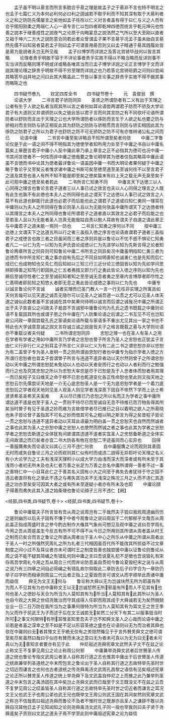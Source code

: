 <!-- { "loadSidebar": true } -->
　　孟子虽不明以昜言而所言多脗合乎昜之理是故孟子之于昜非不言也特不明言之也孟子七篇仁义为本何必利何必曰利之説诚若不取乎利而不知其深有取于大昜利者义之和之防防先儒屡言之矣他如孟子徃徃以仁义对言者盖有得于曰仁与义之人而有合乎隂阳刚柔之两端仁人心一语专言仁以包四者即乾坤四徳而统言乎乾元坤元也性善之説本于继善成性之説夜气之论原于向晦宴息之説浩然之气所以至大至刚以直者又祖于坤六二方大之説防意合同若此者众曾谓孟子果不言昜乎况孟子虽未始自言昜然先儒不曰知易者莫若孟子则曰孟子可谓善用昜否则又曰孟子精通于昜其践履处皆是昜为是説者夫岂无所见哉
　　孟子曰博学而详説之及答北宫锜毕战何以皆言其略
　　论理者贵乎明故不容于不详论事者贵乎实故不得以不略当略而反详则事不实当详而反略则理不明或详或略各唯其当而已孟子博学详説之论正言博学于文而详説其理论理之辞贵乎明故不得不穷至理而详説之也乃若答北宫锜班爵之问则曰尝闻其略答毕战井地之问曰此其大略盖此二节皆以事言论事之辞贵乎实故不得不据其事而略陈之也













　　四书疑节巻九
　　钦定四库全书
　　四书疑节卷十
　　元　袁俊翁　撰
　　论语大学
　　二书言君子骄防同异
　　圣贤之所谓防者有二义有出于天理之公者有生于人欲之私者当观其所以言之者何如耳论语尝两谓君子防而不骄及大学论君子有大道则又并谓骄防以失之彼此皆以君子言而何其言防之有不同欤吁论语所谓防者以舒防而言出于天理之公也大学所谓防者以侈防而言生于人欲之私也要之防与骄相对而言则防与骄正相反此其为舒防之防防与骄相贯而言则防与骄实相因此其为侈防之防君子之所以为君子也舒防之防不可无骄防之防不可有亦惟辨诸公私之间而已
　　论语中庸
　　二书言中庸至矣详略且不知所谓至矣者何欤
　　中庸二字鲁论仅是于此一语之间不得不明指其为徳使学者知所用力处至于中庸之书自以中庸名篇矣上章歴言君子中庸小人反中庸此章乃承上章言之正不必指其为徳可也况中庸一书其间言徳者不一何徃而非中庸之徳哉要之鲁论明举其为徳者仅指其略耳中庸此语虽不言徳而书中论其为徳者最详鲁论一语盖因中庸一书而大明论者果何疑于中庸之略于鲁论乎又至矣云者惟求诸中庸之书斯可矣至徳至道至圣至诚何徃不以至言君子之道及其至也圣人有所不知不能是即至矣之徳矣篇末有曰上天之载无声无臭至矣于此可观中庸之徳至矣者若此
　　二书所言仁知勇不同
　　中庸言天下达徳三以人心同得之理言也鲁论言君子道者三以人事已试之效言也夫以人心同得之理言之人既有此生也孰不有此徳也本夫人之所同得也此之谓天下之达徳以人事已试之效言之人莫不有此道也鲜能行此道也必君子而后能也此之谓君子之道或曰知仁勇同一理耳在中庸则以为夫人之所同得在鲁论则圣人且以为无能何欤盖中庸所谓天下之达徳者特以其理言之本夫人之所同得也鲁论所谓君子之道者直以其效言之必君子而后能之也至若圣人且以为无能者圣人岂真无能哉姑自责以勉人耳故有谓夫子自道之语此章正与中庸君子之道未能一焉同一防也
　　二书言仁知勇之序何以不同
　　按中庸三达徳上文谓天下之达道五所以行之者三盖指入徳之序言也论语直谓君子道者三盖指君子之成徳言也故三者之目虽同而三者之序则异是以鲁论以不忧不惑不惧论仁知勇者凡二一以仁为先一以知为先尹氏尝论成徳以仁为先进学以知为先斯言得之论者知鲁论两章所言之同异则可知鲁论中庸二书所言之同异矣况中庸虽明指知仁勇三者为达徳而书中所言知仁勇之事亦自有先后之不同且如明善知也诚勇仁也是先知而后仁成已仁也成物知也又先仁而后知如以三知三行三近分论三徳固皆以知为先如学问思辨即择善之知笃行即固执之仁五者弗措又即力行之勇此皆论入徳之序则以知为先也厥后至诚尽性者仁之至至诚前知者知之至至诚无息者勇之至章内言博厚者即尽性之仁髙明者即前知之知悠乆者即无息之勇此皆论成徳之事则以仁为先也
　　中庸专以诚言鲁论何不言诚
　　诚者实理而已圣门教人一言一行无徃非实理之所寓且如天何言哉可以见天道之诚吾无隐尔可以见圣人之诚吾道一以贯之尤可以见圣人体天道之诚似此数者虽不言诚诚在其中矣果何待明以诚言而后谓之诚哉况中庸之所谓正出于夫子告哀公之问政夫子曷尝不言诚邪中庸鲁论均为孔氏之遗书既载之中庸则论语不复载固其所也或谓子思之作中庸在门人防集论语之后谓之二书互见不可也岂知哀公问政一章固尝载孔氏之家语矣论语所载与家语多不重出尤见其出一家之书也不特此也大学诚意意诚之説文言存诚立诚之説是皆夫子之格言既载之昜与大学则论语亦不重载议者夫何疑
　　二书所谓忠恕同异
　　忠恕之理一也在圣人有圣人之用在学者有学者之用如中庸所言乃学者之忠恕也曾子所言乃圣人之忠恕也正犹孟子言由仁义行非行仁义之别耳孟子所言仁义非以仁义为有二此二书之谓忠恕亦非以忠恕为有二盖曾子专为圣人发明一贯之防所谓由忠恕行者也中庸专为指示学者入徳之方所谓行忠恕者也昔孟子尝谓曽子所言与违道不逺异者动以天尔然则曾子之所谓忠恕动以天中庸之所谓忠恕犹未免动以人也动以天者安而行之也动以人者利而行之勉强而行之也及究其忠恕之所以为忠恕大率忠是尽于已恕是及于人忠者体而恕者用其理一而已矣程子又曰维天之命于穆不已忠也乾道变化各正性命恕也至此则又指天地之忠恕云尔先儒尝论天地是一介无心底忠恕圣人是一个无为底忠恕学者是一个着力底忠恕后之学者观天地则见圣人观圣人则见学者浅深髙下固自不侔然下学而上达士希贤贤希圣圣希天夫奚难
　　夫以尽已推已乃忠恕之所以名而正为学者之事中庸所谓达道不逺是也至于圣人之一贯则不待尽已而至诚自无息不待推已而万物各得其所矣当时曽子有见于圣道之妙而难为言故借学者尽已推已之目以着明之欲人之所昜晓也朱子尝论曾子盖指其不可名之妙而借其可名之粗以明之斯言为得之矣昔程子尝论一贯之忠恕与违道不逺异者动以天耳此语最为明白盖一贯之忠恕天也自然而然诚者之事也此其为圣人之忠恕中庸之忠恕人也使然而然诚之者之事也此其为学者之忠恕学者之忠恕去斯道之全体犹有间故谓其违道不逺者实宜圣人之忠怒备斯道之全体实无间故谓之而已矣者亦宜二书大防各有攸在忠恕二字迹虽同而心实异也
　　回得一善服膺弗失而论语又曰其心三月不违仁何欤
　　自中庸服膺之论而观则其善固无时而或失自鲁论三月之论而观则其仁似有时而或违二説得无异耶吁论天理之名义有小大论学力之工夫有浅深天理积小以成大学力由浅而深大而深者或有所未至于其浅而小者初无所未及也夫仁者万善之长足为万善之总名中庸所谓得一善者不过一事之善特仁中一小目耳此仁之于善其名义固有小大之间至于弗失去者犹待于守之固不违云者直将有化之渐此不违之与弗失其功夫不无浅深之殊况三月之乆而不违仁其造道之功亦至矣安可因其大者之或有所未至遂疑小者亦有所未及也耶
　　中庸论顔子得善而弗失此其入道之始条理也鲁论论顔子三月不违仁【阙】










<经部,四书类,四书疑节,卷十>
<经部,四书类,四书疑节,卷十>




　　鲁论中庸载夫子所言皆有吾从周之说周岂有二乎哉然夫子尝曰我观周道幽厉伤之是则幽厉以后夫子固有不慊于中者今观鲁论之说曰周监于二代郁郁乎文哉吾从周此盖正指成周盛时言之参今酌古制作大偹其气象尚可想见及观中庸之说曰吾学周礼今用之吾从周是盖生今反古有所不可不得不从今日之所用则其所谓从周者盖从时王之制而已矣合而言之鲁论之所谓从周者出于圣人中心之所乐从中庸之所谓从周者出于圣人一时之所强然究周礼之所为礼者三代相因虽百代所不能改其所损益不过文章制度之间小过不及耳议者亦未可谓时王之制度皆善也独尝援中庸以证鲁论则鲁论从周之说不能不疑其简编之有错乱何则中庸之言曰吾说夏礼杞不足徴也吾说毁礼有宋存焉吾学周礼今用之吾从周合三代而并论防意盖自贯彻今鲁论夏毁杞宋之说与从周之说乃有三四章之间自必简编之有错乱故尔倘取此二章防去后子曰字合为一章防仍举子曰字析而相承则周监二代云者正指上之夏毁而言可谓文从而字顺举此质诸中庸而益信
　　舜无为文王无何与
　　鲁论称大舜以无为岂诚块然无所为耶虽有所为而人不见其有为也中庸称文王以无岂诚恝然无所邪虽有所而人不见其有也何也圣人之徳妙与天合为所当为人莫知其有为所当人莫知其有此其所以为圣人也自今观之大舜之世绍尧致治而守其成得人任职而观其成于大舜诚若无为矣然兢兢业业一日二日万防在我所当为之事果何限特为所当为人莫知其有为耳文王之世王季为父而作于前武王为子而述于后在文王诚若无矣然三分天下有其二以服事毁当时所可之事又何限特有所耳惟圣知里吾夫子岂不知舜文圣人之心哉而论语中庸之论若是者喜之深幸之至不如是不足以形容圣徳之盛也在论语则曰无为而治者其舜也欤在中庸则曰无者其惟文王乎絶无仅有之羙隠然偹见于于言外賛羙舜文之徳可谓至矣尽矣虽然曰哉曰乎似亦有賛而未决之意曰无为者未可真以为无为曰无者未可真以为无善知言者要亦有见于此
　　仲尼祖述尧舜宪章文武然夫子文不在兹之论止称文王不复夣见周公之论止称周公何邪
　　中庸兼举尧舜文武者后世賛圣人传道之统也鲁论专指文武周公者圣人自称其行道之志也惟其中庸出于后世賛圣人传道之统故兼举列圣道统之夲末而包言之鲁论出于圣人自称其行道之志故特举先圣时世之切近而谦言之也何也古者道统之传尧舜禹汤文武周孔昌黎之语信有见矣祖述宪章之论正所以賛羙圣人传道之统上举尧舜下及文武盖自仲尼之上而推之此乃兼举列圣道之夲末包言之禹汤固在其中矣岂止尧舜文武而已哉至于文王既没文不在兹之云吾不复梦见周公之叹盖皆圣人自称其行道之志故特举先圣时世之切近者而谦言之耳况文王父也武王子也周公弟也武王兄也既举文王周公则武王固在其间矣然则宪章文武之称岂不信哉若曰祖述尧舜而鲁论不及者不惟时世之既渺亦且圣人之谦辞不敢以尧舜自况耳他日孟子见知闻知之论则尧舜禹汤文武孔子同一揆也宰我则曰夫子贤于尧舜逺矣子贡则曰文武之道夫子焉不学至此则中庸祖述宪章之论为益信
